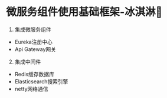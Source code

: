 # 微服务组件使用基础框架-冰淇淋🍦
1. 集成微服务组件
  - Eureka注册中心
  - Api Gateway网关
2. 集成中间件
  - Redis缓存数据库
  - Elasticsearch搜索引擎
  - netty网络通信
